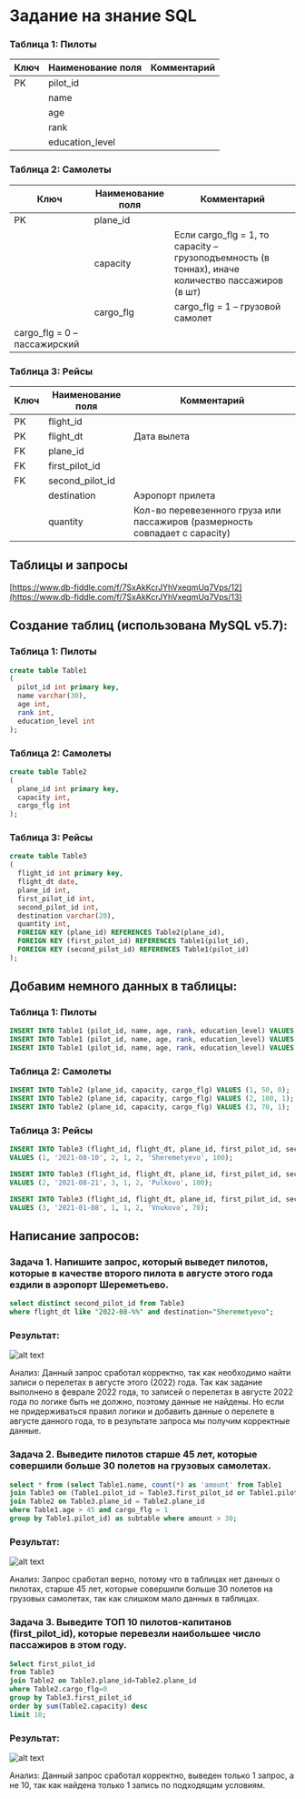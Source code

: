 # Задание на знание SQL

### Таблица 1: Пилоты

| Ключ  | Наименование поля  | Комментарий |
| ------|--------------------| ------------|
| PK    | pilot_id           |             |
|       | name               |             |
|       | age                |             |
|       | rank               |             |
|       | education_level    |             |


### Таблица 2: Самолеты

| Ключ  | Наименование поля  | Комментарий |
| ------|--------------------| ------------|
| PK    | plane_id           |             |
|       | capacity           |Если cargo_flg = 1, то capacity – грузоподъемность (в тоннах), иначе количество пассажиров (в шт)|
|       | cargo_flg          |cargo_flg = 1 – грузовой самолет
cargo_flg = 0 – пассажирский|


### Таблица 3: Рейсы

| Ключ  | Наименование поля  | Комментарий |
| ------|--------------------| ------------|
| PK    | flight_id          |             |
| PK    | flight_dt          | Дата вылета |
| FK    | plane_id           |             |
| FK    | first_pilot_id     |             |
| FK    | second_pilot_id    |             |
|       | destination        | Аэропорт прилета|
|       | quantity           | Кол-во перевезенного груза или пассажиров (размерность совпадает с capacity)|


## Таблицы и запросы 
[https://www.db-fiddle.com/f/7SxAkKcrJYhVxeqmUq7Vps/12](https://www.db-fiddle.com/f/7SxAkKcrJYhVxeqmUq7Vps/13)

## Создание таблиц (использована MySQL v5.7): 

### Таблица 1: Пилоты

```sql
create table Table1
(
  pilot_id int primary key,
  name varchar(30),
  age int,
  rank int,
  education_level int
);
```

### Таблица 2: Самолеты

```sql
create table Table2
(
  plane_id int primary key,
  capacity int,
  cargo_flg int
);
```

### Таблица 3: Рейсы

```sql
create table Table3
(
  flight_id int primary key,
  flight_dt date,
  plane_id int,
  first_pilot_id int,
  second_pilot_id int,
  destination varchar(20),
  quantity int,
  FOREIGN KEY (plane_id) REFERENCES Table2(plane_id),
  FOREIGN KEY (first_pilot_id) REFERENCES Table1(pilot_id),
  FOREIGN KEY (second_pilot_id) REFERENCES Table1(pilot_id)
);
```

## Добавим немного данных в таблицы:

### Таблица 1: Пилоты

```sql
INSERT INTO Table1 (pilot_id, name, age, rank, education_level) VALUES (1, 'Ivan', 30, 1, 1);
INSERT INTO Table1 (pilot_id, name, age, rank, education_level) VALUES (2, 'Gleb', 50, 2, 2);
INSERT INTO Table1 (pilot_id, name, age, rank, education_level) VALUES (3, 'Vasiliy', 46, 4, 4);
```

### Таблица 2: Самолеты

```sql
INSERT INTO Table2 (plane_id, capacity, cargo_flg) VALUES (1, 50, 0);
INSERT INTO Table2 (plane_id, capacity, cargo_flg) VALUES (2, 100, 1);
INSERT INTO Table2 (plane_id, capacity, cargo_flg) VALUES (3, 70, 1);
```

### Таблица 3: Рейсы

```sql
INSERT INTO Table3 (flight_id, flight_dt, plane_id, first_pilot_id, second_pilot_id, destination, quantity) 
VALUES (1, '2021-08-10', 2, 1, 2, 'Sheremetyevo', 100);

INSERT INTO Table3 (flight_id, flight_dt, plane_id, first_pilot_id, second_pilot_id, destination, quantity) 
VALUES (2, '2021-08-21', 3, 1, 2, 'Pulkovo', 100);

INSERT INTO Table3 (flight_id, flight_dt, plane_id, first_pilot_id, second_pilot_id, destination, quantity) 
VALUES (3, '2021-01-08', 1, 1, 2, 'Vnukovo', 70);
```

## Написание запросов:

### Задача 1. Напишите запрос, который выведет пилотов, которые в качестве второго пилота в августе этого года ездили в аэропорт Шереметьево.

```sql
select distinct second_pilot_id from Table3
where flight_dt like "2022-08-%%" and destination="Sheremetyevo";
```

### Результат:
![alt text](https://i.ibb.co/sjW64dM/1.png)

Анализ: Данный запрос сработал корректно, так как необходимо найти записи о перелетах в августе этого (2022) года. Так как задание выполнено в феврале 2022 года, то записей о перелетах в августе 2022 года по логике быть не должно, поэтому данные не найдены. Но если не придерживаться правил логики и добавить данные о перелете в августе данного года, то в результате запроса мы получим корректные данные.

### Задача 2. Выведите пилотов старше 45 лет, которые совершили больше 30 полетов на грузовых самолетах.

```sql
select * from (select Table1.name, count(*) as 'amount' from Table1
join Table3 on (Table1.pilot_id = Table3.first_pilot_id or Table1.pilot_id = Table3.second_pilot_id)
join Table2 on Table3.plane_id = Table2.plane_id
where Table1.age > 45 and cargo_flg = 1
group by Table1.pilot_id) as subtable where amount > 30;
```

### Результат:
![alt text](https://i.ibb.co/PxnHwhq/2.png)

Анализ: Запрос сработал верно, потому что в таблицах нет данных о пилотах, старше 45 лет,  которые совершили больше 30 полетов на грузовых самолетах, так как слишком мало данных в таблицах.

### Задача 3. Выведите ТОП 10 пилотов-капитанов (first_pilot_id), которые перевезли наибольшее число пассажиров в этом году.

```sql
Select first_pilot_id 
from Table3 
join Table2 on Table3.plane_id=Table2.plane_id
where Table2.cargo_flg=0
group by Table3.first_pilot_id
order by sum(Table2.capacity) desc 
limit 10;
```
### Результат:
![alt text](https://i.ibb.co/d6BXy1r/3.png)

Анализ: Данный запрос сработал корректно, выведен только 1 запрос, а не 10, так как найдена только 1 запись по подходящим условиям.
